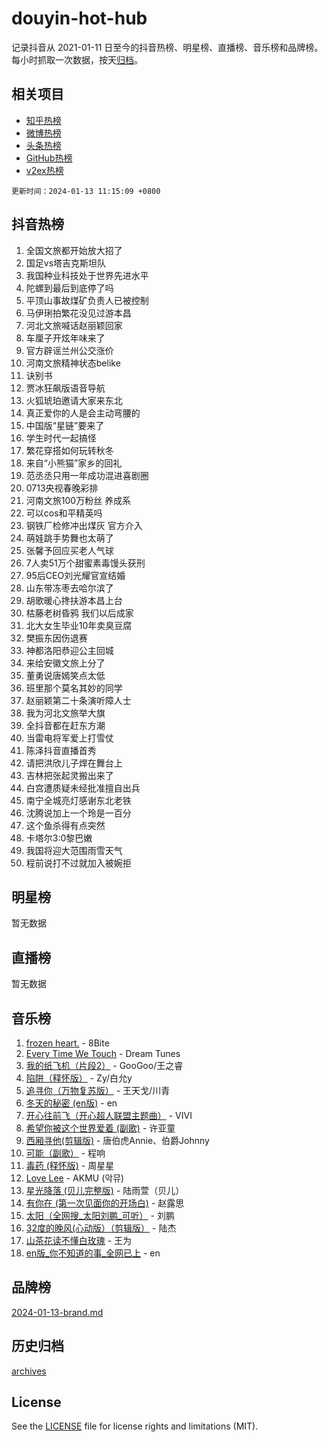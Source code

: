# douyin-hot-hub

记录抖音从 2021-01-11 日至今的抖音热榜、明星榜、直播榜、音乐榜和品牌榜。每小时抓取一次数据，按天[归档](archives)。

## 相关项目

- [知乎热榜](https://github.com/lonnyzhang423/zhihu-hot-hub)
- [微博热榜](https://github.com/lonnyzhang423/weibo-hot-hub)
- [头条热榜](https://github.com/lonnyzhang423/toutiao-hot-hub)
- [GitHub热榜](https://github.com/lonnyzhang423/github-hot-hub)
- [v2ex热榜](https://github.com/lonnyzhang423/v2ex-hot-hub)


`更新时间：2024-01-13 11:15:09 +0800`

## 抖音热榜

1. 全国文旅都开始放大招了
1. 国足vs塔吉克斯坦队
1. 我国种业科技处于世界先进水平
1. 陀螺到最后到底停了吗
1. 平顶山事故煤矿负责人已被控制
1. 马伊琍拍繁花没见过游本昌
1. 河北文旅喊话赵丽颖回家
1. 车厘子开炫年味来了
1. 官方辟谣兰州公交涨价
1. 河南文旅精神状态belike
1. 诀别书
1. 贾冰狂飙版语音导航
1. 火狐琥珀邀请大家来东北
1. 真正爱你的人是会主动弯腰的
1. 中国版“星链”要来了
1. 学生时代一起搞怪
1. 繁花穿搭如何玩转秋冬
1. 来自“小熊猫”家乡的回礼
1. 范丞丞只用一年成功混进喜剧圈
1. 0713央视春晚彩排
1. 河南文旅100万粉丝 养成系
1. 可以cos和平精英吗
1. 钢铁厂检修冲出煤灰 官方介入
1. 萌娃跳手势舞也太萌了
1. 张馨予回应买老人气球
1. 7人卖51万个甜蜜素毒馒头获刑
1. 95后CEO刘光耀官宣结婚
1. 山东带冻枣去哈尔滨了
1. 胡歌暖心搀扶游本昌上台
1. 枯藤老树昏鸦 我们以后成家
1. 北大女生毕业10年卖臭豆腐
1. 樊振东因伤退赛
1. 神都洛阳恭迎公主回城
1. 来给安徽文旅上分了
1. 董勇说唐嫣笑点太低
1. 班里那个莫名其妙的同学
1. 赵丽颖第二十条演听障人士
1. 我为河北文旅举大旗
1. 全抖音都在赶东方潮
1. 当雷电将军爱上打雪仗
1. 陈泽抖音直播首秀
1. 请把洪欣儿子焊在舞台上
1. 吉林把张起灵搬出来了
1. 白宫遭质疑未经批准擅自出兵
1. 南宁全城亮灯感谢东北老铁
1. 沈腾说加上一个玲是一百分
1. 这个鱼杀得有点突然
1. 卡塔尔3:0黎巴嫩
1. 我国将迎大范围雨雪天气
1. 程前说打不过就加入被婉拒

## 明星榜

暂无数据

## 直播榜

暂无数据

## 音乐榜

1. [frozen heart.](https://sf86-cdn-tos.douyinstatic.com/obj/tos-cn-ve-2774/oIIWJfyjIACZA9zQMtnJ6hQQhFC4vhCupoRBsO) - 8Bite
1. [Every Time We Touch](https://sf86-cdn-tos.douyinstatic.com/obj/tos-cn-ve-2774/ogN6lUKQeBBfEVhIOMikG1CcJjugxk1tztZyhP) - Dream Tunes
1. [我的纸飞机（片段2）](https://sf6-cdn-tos.douyinstatic.com/obj/tos-cn-ve-2774/oM2ZrKcg2CD5AeRB2gkeXOFB1IxAGJdZPazYHf) - GooGoo/王之睿
1. [陷阱（释怀版）](https://sf86-cdn-tos.douyinstatic.com/obj/tos-cn-ve-2774/oE8C21LeZrzKLDFfQYgMzx4GAIHageG5IzayY7) - Zy/白允y
1. [追寻你（万物复苏版）](https://sf86-cdn-tos.douyinstatic.com/obj/tos-cn-ve-2774/oYeAZJsbjIDit9APmBg8u6uDUQnHmoCf3gbo74) - 王天戈/川青
1. [冬天的秘密 (en版)](https://sf86-cdn-tos.douyinstatic.com/obj/tos-cn-ve-2774/okIuMHDdzyf3FjGK4Lphe1vfHcQaPIHAg0Z4CR) - en
1. [开心往前飞（开心超人联盟主题曲）](https://sf6-cdn-tos.douyinstatic.com/obj/tos-cn-ve-2774/9d8fb7c82cf1421fb93a9fe925275e0a) - VIVI
1. [希望你被这个世界爱着 (副歌)](https://sf3-cdn-tos.douyinstatic.com/obj/tos-cn-ve-2774/oUHCmWQfZlE3QQBKBeD8rCFLpJzPgCpImhsxMt) - 许亚童
1. [西厢寻他(剪辑版)](https://sf86-cdn-tos.douyinstatic.com/obj/tos-cn-ve-2774/oUsAVfAQKlRNxEv5qxvIB8o5qmIWUcXbzJKJhw) - 唐伯虎Annie、伯爵Johnny
1. [可能（副歌）](https://sf3-cdn-tos.douyinstatic.com/obj/tos-cn-ve-2774/cde1731888894259b333569393c2fb51) - 程响
1. [毒药 (释怀版)](https://sf86-cdn-tos.douyinstatic.com/obj/tos-cn-ve-2774/oYILMEAzspdZBIzy4frJNB8ZHPHWAhiwowd4Ad) - 周星星
1. [Love Lee](https://sf86-cdn-tos.douyinstatic.com/obj/tos-cn-ve-2774/o05GbkJGbCBTdDnMtB0fwOYgkeZp23vrWQDQBS) - AKMU (악뮤)
1. [星光降落 (贝儿完整版)](https://sf86-cdn-tos.douyinstatic.com/obj/tos-cn-ve-2774/okwB9hAwyAtsFFkFBzAX1hOOfQuIoMNs0W2Mwr) - 陆雨萱（贝儿）
1. [有你在 (第一次见面你的开场白)](https://sf86-cdn-tos.douyinstatic.com/obj/tos-cn-ve-2774/oAthrQ3ClJBfI57uBoFEgNDYtNCZ0TSYQQfxQ0) - 赵露思
1. [太阳（全网搜_太阳刘鹏_可听）](https://sf86-cdn-tos.douyinstatic.com/obj/tos-cn-ve-2774/ogWbyIQnlBFImVbeDocRdCIYtBHlbJXgfZMvgz) - 刘鹏
1. [32度的晚风(心动版）（剪辑版）](https://sf86-cdn-tos.douyinstatic.com/obj/tos-cn-ve-2774/owNyabsyWdzUulxhoJfK8IBXgp0UMQAHpvGh2B) - 陆杰
1. [山茶花读不懂白玫瑰](https://sf86-cdn-tos.douyinstatic.com/obj/tos-cn-ve-2774/osfn8B7DktrRHEPJgPCfDbw7QDQEkwC16BxZg9) - 王为
1. [en版_你不知道的事_全网已上](https://sf86-cdn-tos.douyinstatic.com/obj/tos-cn-ve-2774/o4QbYLDezHUtFyDKdF9XfmPhIewaqEQAggj6Cb) - en

## 品牌榜

[2024-01-13-brand.md](archives/2024-01-13-brand.md)

## 历史归档

[archives](archives)

## License

See the [LICENSE](LICENSE) file for license rights and limitations (MIT).
